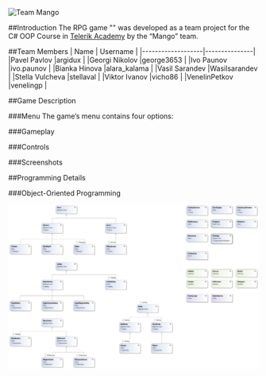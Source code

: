 ![Team Mango](https://github.com/TeamMangoTA/RPGGame-V1.0)

##Introduction
The RPG game "" was developed as a team project for the C# OOP Course in [Telerik Academy](http://telerikacademy.com/) by the “Mango” team.

##Team Members
| Name              | Username      |
|-------------------|---------------|
|Pavel Pavlov       |argidux        |
|Georgi Nikolov     |george3653     |
|Ivo Paunov         |ivo.paunov     |
|Bianka Hinova      |alara_kalama   |
|Vasil Sarandev     |Wasilsarandev  |
|Stella Vulcheva    |stellaval      |
|Viktor Ivanov      |vicho86        |
|VenelinPetkov      |venelingp      |


##Game Description

###Menu
The game’s menu contains four options:



###Gameplay


###Controls



###Screenshots


##Programming Details



###Object-Oriented Programming

![Diagram](https://github.com/TeamMangoTA/RPGGame-V1.0/blob/master/rpg_Game_V1/ClassDiagram.png?raw=true)

